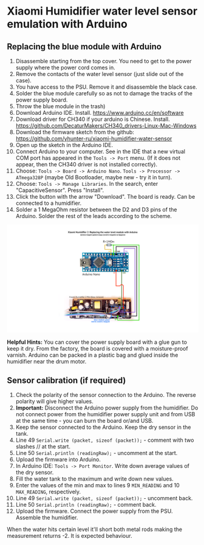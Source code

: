 # Xiaomi Humidifier water level sensor emulation with Arduino

## Replacing the blue module with Arduino 

1. Disassemble starting from the top cover. You need to get to the power supply where the power cord comes in.
2. Remove the contacts of the water level sensor (just slide out of the case).
3. You have access to the PSU. Remove it and disassemble the black case.
4. Solder the blue module carefully so as not to damage the tracks of the power supply board.
5. Throw the blue module in the trash)
6. Download Arduino IDE. Install. https://www.arduino.cc/en/software
7. Download driver for CH340 if your arduino is Chinese. Install. https://github.com/DecaturMakers/CH340_drivers-Linux-Mac-Windows
8. Download the firmware sketch from the github: https://github.com/yhunter-ru/xiaomi-humidifier-water-sensor
9. Open up the sketch in the Arduino IDE.
10. Connect Arduino to your computer. See in the IDE that a new virtual COM port has appeared in the `Tools -> Port` menu. (If it does not appear, then the CH340 driver is not installed correctly).
11. Choose: `Tools -> Board -> Arduino Nano`. `Tools -> Processor -> ATmega328P` (maybe Old Bootloader, maybe new - try it in turn).
12. Choose: `Tools -> Manage Libraries`. In the search, enter "CapacitiveSensor". Press "Install".
13. Click the button with the arrow "Download". The board is ready. Can be connected to a humidifier.
14. Solder a 1 MegaOhm resistor between the D2 and D3 pins of the Arduino. Solder the rest of the leads according to the scheme.

![Connection scheme](https://github.com/yhunter-ru/xiaomi-humidifier-water-sensor/raw/master/smartme-humidifier-arduino-connections.png)

**Helpful Hints:** You can cover the power supply board with a glue gun to keep it dry. From the factory, the board is covered with a moisture-proof varnish. Arduino can be packed in a plastic bag and glued inside the humidifier near the drum motor. 

## Sensor calibration (if required)

1. Check the polarity of the sensor connection to the Arduino. The reverse polarity will give higher values.
2. **Important:** Disconnect the Arduino power supply from the humidifier. Do not connect power from the humidifier power supply unit and from USB at the same time - you can burn the board or/and USB. 
3. Keep the sensor connected to the Arduino. Keep the dry sensor in the tank.
4. Line 49 `Serial.write (packet, sizeof (packet));` - comment with two slashes // at the start.
5. Line 50 `Serial.println (readingRaw);` - uncomment at the start.
6. Upload the firmware into Arduino.
7. In Arduino IDE: `Tools -> Port Monitor`. Write down average values of the dry sensor.
8. Fill the water tank to the maximum and write down new values.
9. Enter the values of the min and max to lines 9 `MIN_READING` and 10 `MAX_READING`, respectively.
10. Line 49 `Serial.write (packet, sizeof (packet));` - uncomment back.
11. Line 50 `Serial.println (readingRaw);` - comment back.
12. Upload the firmware. Connect the power supply from the PSU. Assemble the humidifier. 

When the water hits certain level it'll short both metal rods making the measurement returns -2. It is expected behaviour.
